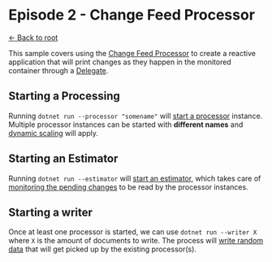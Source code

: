 # Episode 2 - Change Feed Processor

[<- Back to root](../../../README.md)

This sample covers using the [Change Feed Processor](https://docs.microsoft.com/azure/cosmos-db/change-feed-processor) to create a reactive application that will print changes as they happen in the monitored container through a [Delegate](./Program.cs#L76).

## Starting a Processing

Running `dotnet run --processor "somename"` will [start a processor](./Program.cs#L58) instance. Multiple processor instances can be started with **different names** and [dynamic scaling](https://docs.microsoft.com/azure/cosmos-db/change-feed-processor#dynamic-scaling) will apply.

## Starting an Estimator

Running `dotnet run --estimator` will [start an estimator](./Program.cs#L89), which takes care of [monitoring the pending changes](https://docs.microsoft.com/azure/cosmos-db/how-to-use-change-feed-estimator) to be read by the processor instances.

## Starting a writer

Once at least one processor is started, we can use `dotnet run --writer X` where `X` is the amount of documents to write. The process will [write random data](./Program.cs#L115) that will get picked up by the existing processor(s).